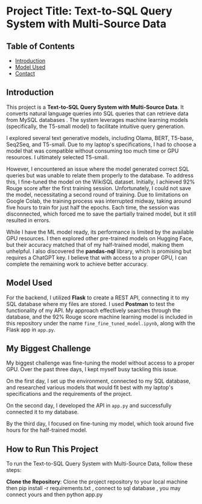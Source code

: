 # **Project Title: Text-to-SQL Query System with Multi-Source Data**

## **Table of Contents**
- [Introduction](#introduction)
- [Model Used](#model-used)
- [Contact](#contact)

## **Introduction**
This project is a **Text-to-SQL Query System with Multi-Source Data**. It converts natural language queries into SQL queries that can retrieve data from  MySQL databases . The system leverages machine learning models (specifically, the T5-small model) to facilitate intuitive query generation.

I explored several text generative models, including Olama, BERT, T5-base, Seq2Seq, and T5-small. Due to my laptop's specifications, I had to choose a model that was compatible without consuming too much time or GPU resources. I ultimately selected T5-small.

However, I encountered an issue where the model generated correct SQL queries but was unable to relate them properly to the database. To address this, I fine-tuned the model on the WikiSQL dataset. Initially, I achieved 92% Rouge score after the first training session. Unfortunately, I could not save the model, necessitating a second round of training. Due to limitations on Google Colab, the training process was interrupted midway, taking around five hours to train for just half the epochs. Each time, the session was disconnected, which forced me to save the partially trained model, but it still resulted in errors.

While I have the ML model ready, its performance is limited by the available GPU resources. I then explored other pre-trained models on Hugging Face, but their accuracy matched that of my half-trained model, making them unhelpful. I also discovered the **pandas-nql** library, which is promising but requires a ChatGPT key. I believe that with access to a proper GPU, I can complete the remaining work to achieve better accuracy.

## **Model Used**
For the backend, I utilized **Flask** to create a REST API, connecting it to my SQL database where my files are stored. I used **Postman** to test the functionality of my API. My approach effectively searches through the database, and the 92% Rouge score machine learning model is included in this repository under the name `fine_fine_tuned_model.ipynb`, along with the Flask app in `app.py`.

## My Biggest Challenge

My biggest challenge was fine-tuning the model without access to a proper GPU. Over the past three days, I kept myself busy tackling this issue.

On the first day, I set up the environment, connected to my SQL database, and researched various models that would fit best with my laptop's specifications and the requirements of the project.

On the second day, I developed the API in `app.py` and successfully connected it to my database.

By the third day, I focused on fine-tuning my model, which took around five hours for the half-trained model.

## How to Run This Project

To run the Text-to-SQL Query System with Multi-Source Data, follow these steps:

 **Clone the Repository**:
   Clone the project repository to your local machine then pip install -r requirements.txt , connect to sql database , you may connect yours and then python app.py

   



